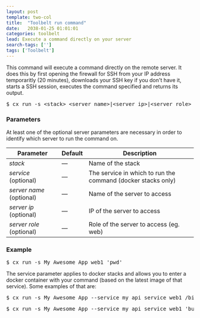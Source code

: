 ```yaml
---
layout: post
template: two-col
title:  "Toolbelt run command"
date:   2038-01-25 01:01:01
categories: toolbelt
lead: Execute a command directly on your server
search-tags: ['']
tags: ['Toolbelt']
---
```


This command will execute a command directly on the remote server. It does this by first opening the firewall for SSH from your IP address temporaritly (20 minutes), downloads your SSH key if you don't have it, starts a SSH session, executes the command specified and returns its output.

<pre class="prettyprint">
$ cx run -s &lt;stack&gt; &lt;server name&gt;|&lt;server ip&gt;|&lt;server role&gt; '&lt;command&gt;'
</pre>

<h3 id="parameters">Parameters</h3>

At least one of the optional server parameters are necessary in order to identify which server to run the command on.

<table class='table table-bordered table-striped table-small'>
    <thead>
        <tr>
            <th align="center">Parameter</th>
            <th align="center">Default</th>
            <th align="center">Description</th>
        </tr>
    </thead>
    <tbody>
        <tr>
            <td><i>stack</i></td>
            <td>&mdash;</td>
            <td>Name of the stack</td>
        </tr>
        <tr>
            <td><i>service</i> (optional)</td>
            <td>&mdash;</td>
            <td>The service in which to run the command (docker stacks only)</td>
        </tr>
        <tr>
            <td><i>server name</i> (optional)</td>
            <td>&mdash;</td>
            <td>Name of the server to access</td>
        </tr>
        <tr>
            <td><i>server ip</i> (optional)</td>
            <td>&mdash;</td>
            <td>IP of the server to access</td>
        </tr>
        <tr>
            <td><i>server role</i> (optional)</td>
            <td>&mdash;</td>
            <td>Role of the server to access (eg. web)</td>
        </tr>        
    </tbody>
</table>

<h3 id="examples">Example</h3>

<pre class="prettyprint">
$ cx run -s My_Awesome_App web1 'pwd'
</pre>

The service parameter applies to docker stacks and allows you to enter a docker container with your command (based on the latest image of that service). Some examples of that are:

<pre class="prettyprint">
$ cx run -s My_Awesome_App --service my_api_service web1 /bin/bash
</pre>
<pre class="prettyprint">
$ cx run -s My_Awesome_App --service my_api_service web1 'bundle exec rails c'
</pre>

